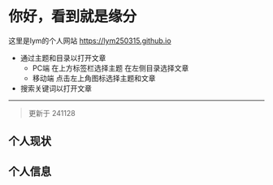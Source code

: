 # 你好，看到就是缘分

这里是lym的个人网站 <https://lym250315.github.io>

- 通过主题和目录以打开文章
    - PC端 在上方标签栏选择主题 在左侧目录选择文章
    - 移动端 点击左上角图标选择主题和文章
- 搜索关键词以打开文章

---

> 更新于 241128

## 个人现状


## 个人信息
